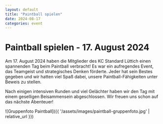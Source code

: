```yaml
---
layout: default
title: "Paintball spielen"
date: 2024-08-17
categories: event
---
```


# Paintball spielen - 17. August 2024

Am 17. August 2024 haben die Mitglieder des KC Standard Lüttich einen spannenden Tag beim Paintball verbracht! Es war ein aufregendes Event, das Teamgeist und strategisches Denken förderte. Jeder hat sein Bestes gegeben und wir hatten viel Spaß dabei, unsere Paintball-Fähigkeiten unter Beweis zu stellen.

Nach einigen intensiven Runden und viel Gelächter haben wir den Tag mit einem geselligen Beisammensein abgeschlossen. Wir freuen uns schon auf das nächste Abenteuer!

![Gruppenfoto Paintball]({{ '/assets/images/paintball-gruppenfoto.jpg' | relative_url }})
